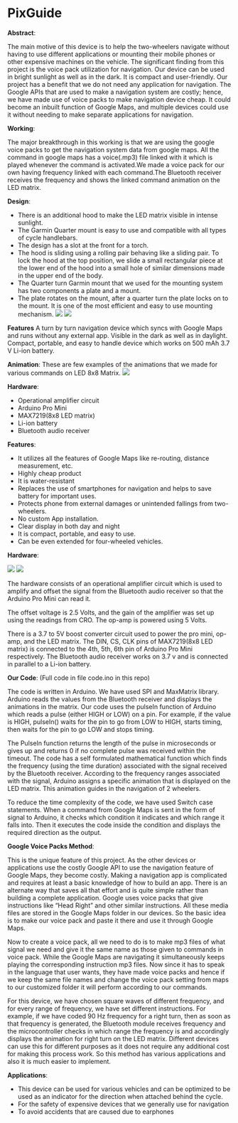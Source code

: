 # PixGuide
**Abstract**:

The main motive of this device is to help the two-wheelers navigate without having to use different applications or mounting their mobile phones or other expensive machines on the vehicle. The significant finding from this project is the voice pack utilization for navigation. Our device can be used in bright sunlight as well as in the dark. It is compact and user-friendly. Our project has a benefit that we do not need any application for navigation. The Google APIs that are used to make a navigation system are costly; hence, we have made use of voice packs to make navigation device cheap. It could become an inbuilt function of Google Maps, and multiple devices could use it without needing to make separate applications for navigation.

**Working**:

The major breakthrough in this working is that we are using the google voice packs to get the navigation system data from google maps. All the command in google maps has a voice(.mp3) file linked with it which is played whenever the command is activated.We made a voice pack for our own having frequency linked with each command.The Bluetooth receiver receives the frequency and shows the linked command animation on the LED matrix.

**Design**:
* There is an additional hood to make the LED matrix visible in intense sunlight.
* The Garmin Quarter mount is easy to use and compatible with all types of cycle handlebars.
* The design has a slot at the front for a torch.
* The hood is sliding using a rolling pair behaving like a sliding pair. To lock the hood at the top position, we slide a small rectangular piece at the lower end of the hood into a small hole of similar dimensions made in the upper end of the body.
* The Quarter turn Garmin mount that we used for the mounting system has two components a plate and a mount.
* The plate rotates on the mount, after a quarter turn the plate locks on to the mount. It is one of the most efficient and easy to use mounting mechanism.
![](https://i.imgur.com/gxeJAN3.png)
![](https://imgur.com/bSbqIrf.png)


**Features**
A turn by turn navigation device which syncs with Google Maps and runs without any external app.
Visible in the dark as well as in daylight.
Compact, portable, and easy to handle device which works on 500 mAh 3.7 V Li-ion battery.


**Animation**:
These are few examples of the animations that we made for various commands on LED 8x8 Matrix.
![](https://i.imgur.com/2tQDoAx.png)


**Hardware**:
* Operational amplifier circuit
* Arduino Pro Mini
* MAX7219(8x8 LED matrix)
* Li-ion battery
* Bluetooth audio receiver

**Features**:
* It utilizes all the features of Google Maps like re-routing, distance measurement, etc.
* Highly cheap product
* It is water-resistant
* Replaces the use of smartphones for navigation and helps to save battery for important uses.
* Protects phone from external damages or unintended fallings from two-wheelers.
* No custom App installation.
* Clear display in both day and night
* It is compact, portable, and easy to use.
* Can be even extended for four-wheeled vehicles.

**Hardware**:

![](https://imgur.com/6odNtt3.png)
![](https://imgur.com/AcNYOoe.png)

The hardware consists of an operational amplifier circuit which is used to amplify and offset the signal from the Bluetooth audio receiver so that the Arduino Pro Mini can read it.

The offset voltage is 2.5 Volts, and the gain of the amplifier was set up using the readings from CRO.
The op-amp is powered using 5 Volts.

There is a 3.7 to 5V boost converter circuit used to power the pro mini, op-amp, and the LED matrix. The DIN, CS, CLK pins of MAX7219(8x8 LED matrix) is connected to the 4th, 5th, 6th pin of Arduino Pro Mini respectively. The Bluetooth audio receiver works on 3.7 v and is connected in parallel to a Li-ion battery.



**Our Code**: (Full code in file code.ino in this repo)

The code is written in Arduino. We have used SPI and MaxMatrix library. Arduino reads the values from the Bluetooth receiver and displays the animations in the matrix. Our code uses the pulseIn function of Arduino which reads a pulse (either HIGH or LOW) on a pin. For example, if the value is HIGH, pulseIn() waits for the pin to go from LOW to HIGH, starts timing, then waits for the pin to go LOW and stops timing. 

The PulseIn function returns the length of the pulse in microseconds or gives up and returns 0 if no complete pulse was received within the timeout. The code has a self formulated mathematical function which finds the frequency (using the time duration) associated with the signal received by the Bluetooth receiver. According to the frequency ranges associated with the signal, Arduino assigns a specific animation that is displayed on the LED matrix. This animation guides in the navigation of 2 wheelers. 

To reduce the time complexity of the code, we have used Switch case statements. When a command from Google Maps is sent in the form of signal to Arduino, it checks which condition it indicates and which range it falls into. Then it executes the code inside the condition and displays the required direction as the output.

**Google Voice Packs Method**:

This is the unique feature of this project. As the other devices or applications use the costly Google API to use the navigation feature of Google Maps, they become costly. Making a navigation app is complicated and requires at least a basic knowledge of how to build an app. There is an alternate way that saves all that effort and is quite simple rather than building a complete application. Google uses voice packs that give instructions like “Head Right” and other similar instructions. All these media files are stored in the Google Maps folder in our devices. So the basic idea is to make our voice pack and paste it there and use it through Google Maps.

Now to create a voice pack, all we need to do is to make mp3 files of what signal we need and give it the same name as those given to commands in voice pack. While the Google Maps are navigating it simultaneously keeps playing the corresponding instruction mp3 files. Now since it has to speak in the language that user wants, they have made voice packs and hence if we keep the same file names and change the voice pack setting from maps to our customized folder it will perform according to our commands.

For this device, we have chosen square waves of different frequency, and for every range of frequency, we have set different instructions. For example, if we have coded 90 Hz frequency for a right turn, then as soon as that frequency is generated, the Bluetooth module receives frequency and the microcontroller checks in which range the frequency is and accordingly displays the animation for right turn on the LED matrix. Different devices can use this for different purposes as it does not require any additional cost for making this process work. So this method has various applications and also it is much easier to implement.



**Applications**:
* This device can be used for various vehicles and can be optimized to be used as an indicator for the direction when attached behind the cycle. 
* For the safety of expensive devices that we generally use for navigation 
* To avoid accidents that are caused due to earphones 



